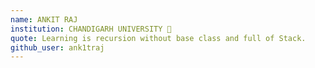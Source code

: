 ```yaml
---
name: ANKIT RAJ
institution: CHANDIGARH UNIVERSITY 🚩
quote: Learning is recursion without base class and full of Stack.
github_user: ank1traj
---
```

